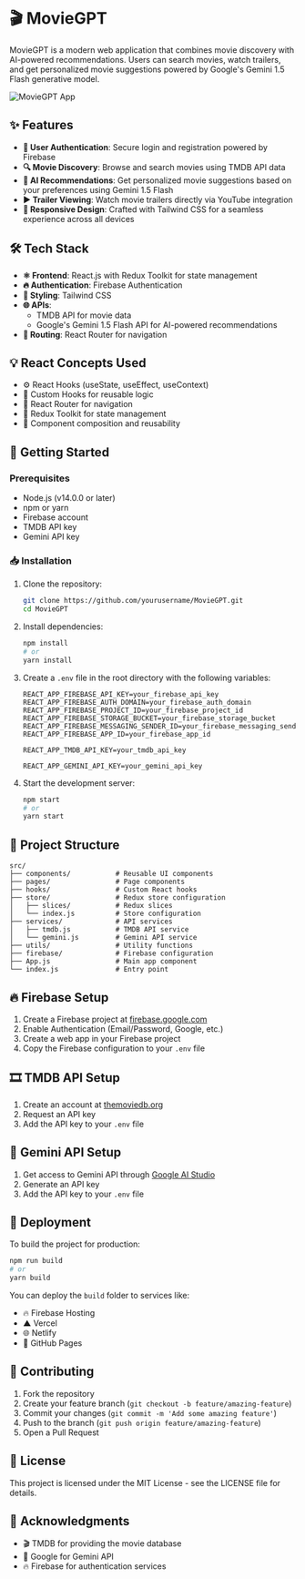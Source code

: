 # 🎬 MovieGPT

MovieGPT is a modern web application that combines movie discovery with AI-powered recommendations. Users can search movies, watch trailers, and get personalized movie suggestions powered by Google's Gemini 1.5 Flash generative model.

![MovieGPT App](https://via.placeholder.com/800x400)

## ✨ Features

- **🔐 User Authentication**: Secure login and registration powered by Firebase
- **🔍 Movie Discovery**: Browse and search movies using TMDB API data
- **🤖 AI Recommendations**: Get personalized movie suggestions based on your preferences using Gemini 1.5 Flash
- **▶️ Trailer Viewing**: Watch movie trailers directly via YouTube integration
- **📱 Responsive Design**: Crafted with Tailwind CSS for a seamless experience across all devices

## 🛠️ Tech Stack

- **⚛️ Frontend**: React.js with Redux Toolkit for state management
- **🔥 Authentication**: Firebase Authentication
- **🎨 Styling**: Tailwind CSS
- **🌐 APIs**:
  - TMDB API for movie data
  - Google's Gemini 1.5 Flash API for AI-powered recommendations
- **🧭 Routing**: React Router for navigation

## 💡 React Concepts Used

- ⚙️ React Hooks (useState, useEffect, useContext)
- 🔄 Custom Hooks for reusable logic
- 🧭 React Router for navigation
- 🔄 Redux Toolkit for state management
- 🧩 Component composition and reusability

## 🚀 Getting Started

### Prerequisites

- Node.js (v14.0.0 or later)
- npm or yarn
- Firebase account
- TMDB API key
- Gemini API key

### 📥 Installation

1. Clone the repository:
   ```bash
   git clone https://github.com/yourusername/MovieGPT.git
   cd MovieGPT
   ```

2. Install dependencies:
   ```bash
   npm install
   # or
   yarn install
   ```

3. Create a `.env` file in the root directory with the following variables:
   ```
   REACT_APP_FIREBASE_API_KEY=your_firebase_api_key
   REACT_APP_FIREBASE_AUTH_DOMAIN=your_firebase_auth_domain
   REACT_APP_FIREBASE_PROJECT_ID=your_firebase_project_id
   REACT_APP_FIREBASE_STORAGE_BUCKET=your_firebase_storage_bucket
   REACT_APP_FIREBASE_MESSAGING_SENDER_ID=your_firebase_messaging_sender_id
   REACT_APP_FIREBASE_APP_ID=your_firebase_app_id
   
   REACT_APP_TMDB_API_KEY=your_tmdb_api_key
   
   REACT_APP_GEMINI_API_KEY=your_gemini_api_key
   ```

4. Start the development server:
   ```bash
   npm start
   # or
   yarn start
   ```

## 📁 Project Structure

```
src/
├── components/           # Reusable UI components
├── pages/                # Page components
├── hooks/                # Custom React hooks
├── store/                # Redux store configuration
│   ├── slices/           # Redux slices
│   └── index.js          # Store configuration
├── services/             # API services
│   ├── tmdb.js           # TMDB API service
│   └── gemini.js         # Gemini API service
├── utils/                # Utility functions
├── firebase/             # Firebase configuration
├── App.js                # Main app component
└── index.js              # Entry point
```

## 🔥 Firebase Setup

1. Create a Firebase project at [firebase.google.com](https://firebase.google.com)
2. Enable Authentication (Email/Password, Google, etc.)
3. Create a web app in your Firebase project
4. Copy the Firebase configuration to your `.env` file

## 🎞️ TMDB API Setup

1. Create an account at [themoviedb.org](https://www.themoviedb.org)
2. Request an API key
3. Add the API key to your `.env` file

## 🤖 Gemini API Setup

1. Get access to Gemini API through [Google AI Studio](https://ai.google.dev)
2. Generate an API key
3. Add the API key to your `.env` file

## 🚀 Deployment

To build the project for production:

```bash
npm run build
# or
yarn build
```

You can deploy the `build` folder to services like:
- 🔥 Firebase Hosting
- ▲ Vercel
- 🌐 Netlify
- 🐙 GitHub Pages

## 👥 Contributing

1. Fork the repository
2. Create your feature branch (`git checkout -b feature/amazing-feature`)
3. Commit your changes (`git commit -m 'Add some amazing feature'`)
4. Push to the branch (`git push origin feature/amazing-feature`)
5. Open a Pull Request

## 📄 License

This project is licensed under the MIT License - see the LICENSE file for details.

## 🙏 Acknowledgments

- 🎬 TMDB for providing the movie database
- 🤖 Google for Gemini API
- 🔥 Firebase for authentication services

